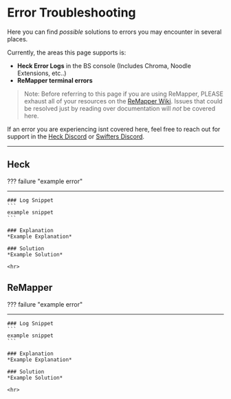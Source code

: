 # Error Troubleshooting

Here you can find *possible* solutions to errors you may encounter in several places.

Currently, the areas this page supports is:

* **Heck Error Logs** in the BS console (Includes Chroma, Noodle Extensions, etc..)
* **ReMapper terminal errors**

> Note: Before referring to this page if you are using ReMapper, PLEASE exhaust all of your resources on the [ReMapper Wiki](https://github.com/Swifter1243/ReMapper/wiki). Issues that could be resolved just by reading over documentation will *not* be covered here.

If an error you are experiencing isnt covered here, feel free to reach out for support in the [Heck Discord](https://discord.gg/rrZf3kapeh) or [Swifters Discord](https://discord.gg/rDNuHgWbBT).

<hr>

## Heck 

??? failure "example error"
    <hr>

    ### Log Snippet
    ```
    example snippet
    ```

    ### Explanation
    *Example Explanation*

    ### Solution
    *Example Solution*

    <hr>

## ReMapper

??? failure "example error"
    <hr>

    ### Log Snippet
    ```
    example snippet
    ```

    ### Explanation
    *Example Explanation*

    ### Solution
    *Example Solution*

    <hr>